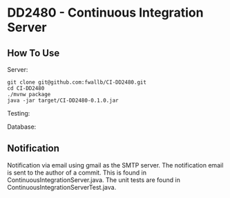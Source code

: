 # DD2480 - Continuous Integration Server

## How To Use

Server:
```
git clone git@github.com:fwallb/CI-DD2480.git
cd CI-DD2480
./mvnw package
java -jar target/CI-DD2480-0.1.0.jar
```
Testing:

Database:

## Notification
Notification via email using gmail as the SMTP server. The notification email is sent to the author of a commit.
This is found in ContinuousIntegrationServer.java. The unit tests are found in ContinuousIntegrationServerTest.java.

